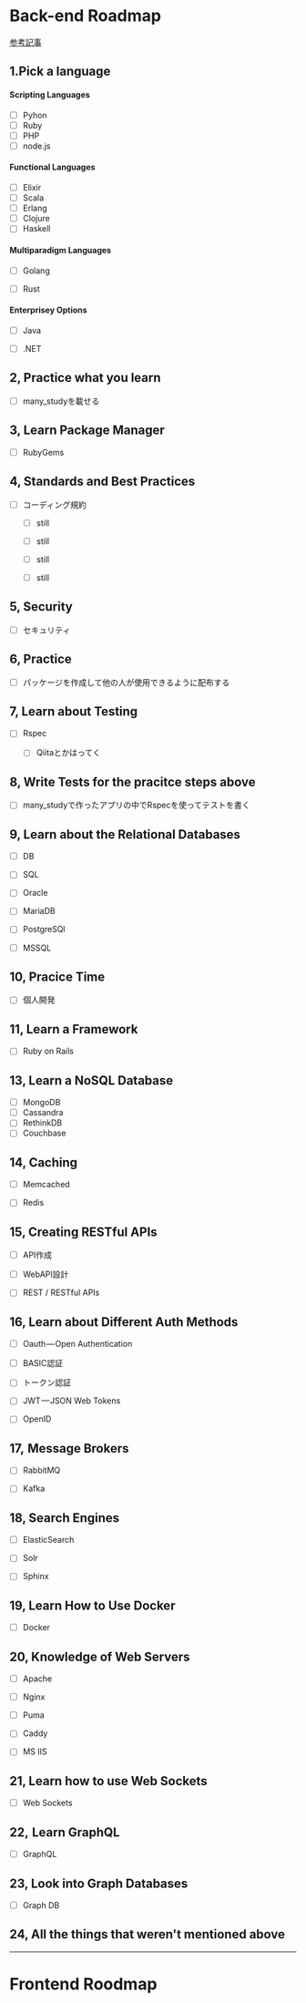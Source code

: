 # Back-end Roadmap
<a href="https://qiita.com/rana_kualu/items/19ab559dddbca6674417">参考記事</a>

## 1.Pick a language 


#### Scripting Languages
- [ ] Pyhon
- [ ] Ruby
- [ ] PHP
- [ ] node.js

#### Functional Languages
- [ ] Elixir
- [ ] Scala
- [ ] Erlang
- [ ] Clojure
- [ ] Haskell

#### Multiparadigm Languages
- [ ] Golang
- [ ] Rust


#### Enterprisey Options
- [ ] Java
- [ ] .NET





## 2, Practice what you learn 

- [ ] many_studyを載せる



## 3, Learn Package Manager

- [ ] RubyGems

## 4, Standards and Best Practices

- [ ] コーディング規約
  - [ ] still
  - [ ] still
  - [ ] still
  - [ ] still



## 5, Security


- [ ] セキュリティ


## 6, Practice

- [ ] パッケージを作成して他の人が使用できるように配布する


## 7, Learn about Testing

- [ ] Rspec
  - [ ] Qiitaとかはってく



## 8, Write Tests for the pracitce steps above

- [ ] many_studyで作ったアプリの中でRspecを使ってテストを書く



## 9, Learn about the Relational Databases


- [ ] DB

- [ ] SQL

- [ ] Oracle

- [ ] MariaDB

- [ ] PostgreSQl

- [ ] MSSQL


## 10, Pracice Time

- [ ] 個人開発



## 11, Learn a Framework

- [ ] Ruby on Rails

## 13, Learn a NoSQL Database


- [ ] MongoDB
- [ ] Cassandra
- [ ] RethinkDB
- [ ] Couchbase

## 14, Caching

- [ ] Memcached

- [ ] Redis


## 15, Creating RESTful APIs

- [ ] API作成
- [ ] WebAPI設計
- [ ] REST / RESTful APIs



## 16, Learn about Different Auth Methods


- [ ] Oauth — Open Authentication
- [ ] BASIC認証
- [ ] トークン認証
- [ ] JWT — JSON Web Tokens
- [ ] OpenID


## 17,  Message Brokers

- [ ] RabbitMQ
- [ ] Kafka



## 18, Search Engines

- [ ] ElasticSearch
- [ ] Solr
- [ ] Sphinx


## 19, Learn How to Use Docker


- [ ] Docker

## 20, Knowledge of Web Servers


- [ ] Apache
- [ ] Nginx
- [ ] Puma
- [ ] Caddy
- [ ] MS IIS


## 21, Learn how to use Web Sockets

- [ ] Web Sockets


## 22,  Learn GraphQL

- [ ] GraphQL


## 23, Look into Graph Databases

- [ ] Graph DB

## 24, All the things that weren't mentioned above






_________________________________________________________________________________________________________________________






# Frontend Roodmap













































































